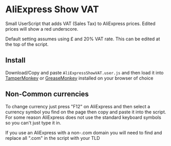 # AliExpress Show VAT
Small UserScript that adds VAT (Sales Tax) to AliExpress prices. Edited prices will show a red underscore.  
  
Default setting assumes using £ and 20% VAT rate. This can be edited at the top of the script.  
  
## Install
Download/Copy and paste `AliExpressShowVAT.user.js` and then load it into [TamperMonkey](https://www.tampermonkey.net/]) or [GreaseMonkey](https://www.greasespot.net/) installed on your browser of choice


## Non-Common currencies
To change currency just press "F12" on AliExpress and then select a currency symbol you find on the page then copy and paste it into the script.  
For some reason AliExpress does not use the standard keyboard symbols so you can't just type it in.
  
If you use an AliExpress with a non-.com domain you will need to find and replace all ".com" in the script with your TLD

